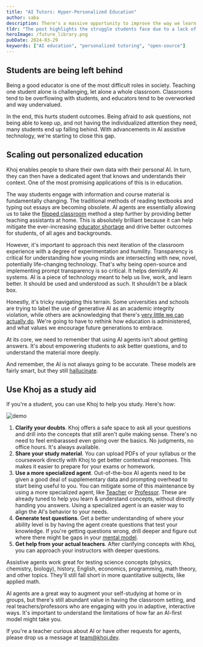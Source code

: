 ```yaml
---
title: "AI Tutors: Hyper-Personalized Education"
author: saba
description: There's a massive opportunity to improve the way we learn by leveraging AI to directly cater to student needs.
tldr: "The post highlights the struggle students face due to a lack of personalized attention in education. It shows how Khoj can be a solution to enhance learning outcomes by providing tailored study assistance. It emphasizes the importance of open-source development and transparency in AI technologies for ethical and effective use in education."
heroImage: /future_library.png
pubDate: 2024-03-29
keywords: ["AI education", "personalized tutoring", "open-source"]
---
```


## Students are being left behind

Being a good educator is one of the most difficult roles in society. Teaching one student alone is challenging, let alone a whole classroom. Classrooms tend to be overflowing with students, and educators tend to be overworked and way undervalued.

In the end, this hurts student outcomes. Being afraid to ask questions, not being able to keep up, and not having the individualized attention they need, many students end up falling behind. With advancements in AI assistive technology, we're starting to close this gap.


## Scaling out personalized education

Khoj enables people to share their own data with their personal AI. In turn, they can then have a dedicated agent that knows and understands their context. One of the most promising applications of this is in education.

The way students engage with information and course material is fundamentally changing. The traditional methods of reading textbooks and typing out essays are becoming obsolete. AI agents are essentially allowing us to take the [flipped classroom](https://en.wikipedia.org/wiki/Flipped_classroom) method a step further by providing better teaching assistants at home. This is absolutely brilliant because it can help mitigate the ever-increasing [educator shortage](https://www.ed.gov/raisethebar/educators) and drive better outcomes for students, of all ages and backgrounds.

However, it's important to approach this next iteration of the classroom experience with a degree of experimentation and humility. Transparency is critical for understanding how young minds are intersecting with new, novel, potentially life-changing technology. That's why being open-source and implementing prompt transparency is so critical. It helps demistify AI systems. AI is a piece of technology meant to help us live, work, and learn better. It should be used and understood as such. It shouldn't be a black box.

Honestly, it's tricky navigating this terrain. Some universities and schools are trying to label the use of generative AI as an academic integrity violation, while others are acknowledging that there's [very little we can actually do](https://teaching.cornell.edu/generative-artificial-intelligence/ai-academic-integrity). We're going to have to rethink how education is administered, and what values we encourage future generations to embrace.

At its core, we need to remember that using AI agents isn't about getting answers. It's about empowering students to ask better questions, and to understand the material more deeply.

And remember, the AI is not always going to be accurate. These models are fairly smart, but they still [hallucinate](https://en.wikipedia.org/wiki/Hallucination_(artificial_intelligence)).


## Use Khoj as a study aid

If you're a student, you can use Khoj to help you study. Here's how:

![demo](/using_khoj_for_studying.gif)

1. **Clarify your doubts**. Khoj offers a safe space to ask all your questions and drill into the concepts that still aren't quite making sense. There's no need to feel embarassed even going over the basics. No judgments, no office hours. It's always available.
2. **Share your study material**. You can upload PDFs of your syllabus or the coursework directly with Khoj to get better contextual responses. This makes it easier to prepare for your exams or homework.
3. **Use a more specialized agent**. Out-of-the-box AI agents need to be given a good deal of supplementary data and prompting overhead to start being useful to you. You can mitigate some of this maintenance by using a more specialized agent, like [Teacher](https://app.khoj.dev/agent/teacher) or [Professor](https://app.khoj.dev/agent/professor). These are already tuned to help you learn & understand concepts, without directly handing you answers. Using a specialized agent is an easier way to align the AI's behavior to your needs.
4. **Generate test questions**. Get a better understanding of where your ability level is by having the agent create questions that test your knowledge. If you're getting questions wrong, drill deeper and figure out where there might be gaps in your [mental model](https://fs.blog/mental-models/).
5. **Get help from your actual teachers**. After clarifying concepts with Khoj, you can approach your instructors with deeper questions.

Assistive agents work great for testing science concepts (physics, chemistry, biology), history, English, economics, programming, math theory, and other topics. They'll still fall short in more quantitative subjects, like applied math.

AI agents are a great way to augment your self-studying at home or in groups, but there's still abundant value in having the classroom setting, and real teachers/professors who are engaging with you in adaptive, interactive ways. It's important to understand the limitations of how far an AI-first model might take you.

If you're a teacher curious about AI or have other requests for agents, please drop us a message at team@khoj.dev.
